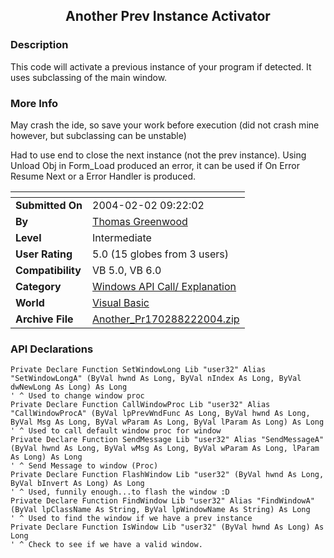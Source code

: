 ﻿<div align="center">

## Another Prev Instance Activator


</div>

### Description

This code will activate a previous instance of your program if detected. It uses subclassing of the main window.
 
### More Info
 
May crash the ide, so save your work before execution (did not crash mine however, but subclassing can be unstable)

Had to use end to close the next instance (not the prev instance). Using Unload Obj in Form_Load produced an error, it can be used if On Error Resume Next or a Error Handler is produced.


<span>             |<span>
---                |---
**Submitted On**   |2004-02-02 09:22:02
**By**             |[Thomas Greenwood](https://github.com/Planet-Source-Code/PSCIndex/blob/master/ByAuthor/thomas-greenwood.md)
**Level**          |Intermediate
**User Rating**    |5.0 (15 globes from 3 users)
**Compatibility**  |VB 5\.0, VB 6\.0
**Category**       |[Windows API Call/ Explanation](https://github.com/Planet-Source-Code/PSCIndex/blob/master/ByCategory/windows-api-call-explanation__1-39.md)
**World**          |[Visual Basic](https://github.com/Planet-Source-Code/PSCIndex/blob/master/ByWorld/visual-basic.md)
**Archive File**   |[Another\_Pr170288222004\.zip](https://github.com/Planet-Source-Code/thomas-greenwood-another-prev-instance-activator__1-51423/archive/master.zip)

### API Declarations

```
Private Declare Function SetWindowLong Lib "user32" Alias "SetWindowLongA" (ByVal hwnd As Long, ByVal nIndex As Long, ByVal dwNewLong As Long) As Long
' ^ Used to change window proc
Private Declare Function CallWindowProc Lib "user32" Alias "CallWindowProcA" (ByVal lpPrevWndFunc As Long, ByVal hwnd As Long, ByVal Msg As Long, ByVal wParam As Long, ByVal lParam As Long) As Long
' ^ Used to call default window proc for window
Private Declare Function SendMessage Lib "user32" Alias "SendMessageA" (ByVal hwnd As Long, ByVal wMsg As Long, ByVal wParam As Long, lParam As Long) As Long
' ^ Send Message to window (Proc)
Private Declare Function FlashWindow Lib "user32" (ByVal hwnd As Long, ByVal bInvert As Long) As Long
' ^ Used, funnily enough...to flash the window :D
Private Declare Function FindWindow Lib "user32" Alias "FindWindowA" (ByVal lpClassName As String, ByVal lpWindowName As String) As Long
' ^ Used to find the window if we have a prev instance
Private Declare Function IsWindow Lib "user32" (ByVal hwnd As Long) As Long
' ^ Check to see if we have a valid window.
```






